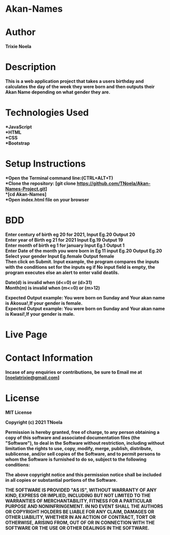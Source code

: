 # Akan-Names
# Author
<b>Trixie Noela
# Description
This is a web application project that takes a users birthday and calculates the day of the week they were born and then outputs their Akan Name depending on what gender they are.
# Technologies Used
*JavaScript<br>
*HTML<br>
*CSS<br>
*Bootstrap<br>
# Setup Instructions
*Open the Terminal command line:(CTRL+ALT+T)<br>
*Clone the repository: <b>[git clone https://github.com/TNoela/Akan-Names-Project.git]<br>
*[cd Akan-Names]<br>
*Open index.html file on your browser
# BDD
Enter century of birth eg 20 for 2021, Input Eg.20 Output 20<br>
Enter year of Birth eg 21 for 2021 Input Eg.19 Output 19<br>
Enter month of birth eg 1 for january Input Eg.1 Output 1<br>
Enter Date of the month you were born in Eg 11 input Eg.20 Output Eg.20<br>
Select your gender Input Eg.female Output female<br>
Then click on Submit. Input example, the program compares the inputs with the conditions set for the inputs eg if No input field is empty, the program executes else an alert to enter valid deatils.<br>

Date(d) is invalid when (d<=0) or (d>31)<br>
Month(m) is invalid when (m<=0) or (m>12)<br>

Expected Output example: You were born on Sunday and Your akan name is Akosua!,If your gender is female.<br>
Expected Output example: You were born on Sunday and Your akan name is Kwasi!,If your gender is male.   
# Live Page

# Contact Information
Incase of any enquiries or contributions, be sure to Email me at [noelatrixie@gmail.com]
# License
MIT License<br>

Copyright (c) 2021 TNoela<br>

Permission is hereby granted, free of charge, to any person obtaining a copy
of this software and associated documentation files (the "Software"), to deal
in the Software without restriction, including without limitation the rights
to use, copy, modify, merge, publish, distribute, sublicense, and/or sell
copies of the Software, and to permit persons to whom the Software is
furnished to do so, subject to the following conditions:<br>

The above copyright notice and this permission notice shall be included in all
copies or substantial portions of the Software.<br>

THE SOFTWARE IS PROVIDED "AS IS", WITHOUT WARRANTY OF ANY KIND, EXPRESS OR
IMPLIED, INCLUDING BUT NOT LIMITED TO THE WARRANTIES OF MERCHANTABILITY,
FITNESS FOR A PARTICULAR PURPOSE AND NONINFRINGEMENT. IN NO EVENT SHALL THE
AUTHORS OR COPYRIGHT HOLDERS BE LIABLE FOR ANY CLAIM, DAMAGES OR OTHER
LIABILITY, WHETHER IN AN ACTION OF CONTRACT, TORT OR OTHERWISE, ARISING FROM,
OUT OF OR IN CONNECTION WITH THE SOFTWARE OR THE USE OR OTHER DEALINGS IN THE
SOFTWARE.

